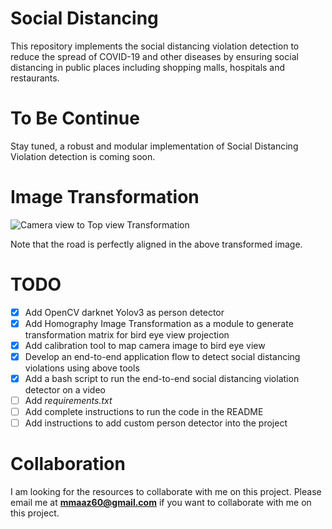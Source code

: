 # Social Distancing
This repository implements the social distancing violation detection to reduce the spread of COVID-19 and other diseases by ensuring social distancing in public places including shopping malls, hospitals and restaurants.

# To Be Continue
Stay tuned, a robust and modular implementation of Social Distancing Violation detection is coming soon.

# Image Transformation
![Camera view to Top view Transformation](media/image_transformation.png)

Note that the road is perfectly aligned in the above transformed image.

# TODO
- [x] Add OpenCV darknet Yolov3 as person detector
- [x] Add Homography Image Transformation as a module to generate transformation matrix for bird eye view projection
- [x] Add calibration tool to map camera image to bird eye view
- [x] Develop an end-to-end application flow to detect social distancing violations using above tools
- [x] Add a bash script to run the end-to-end social distancing violation detector on a video
- [ ] Add *requirements.txt*
- [ ] Add complete instructions to run the code in the README  
- [ ] Add instructions to add custom person detector into the project

# Collaboration
I am looking for the resources to collaborate with me on this project. Please email me at **mmaaz60@gmail.com** if you want to collaborate with me on this project.
